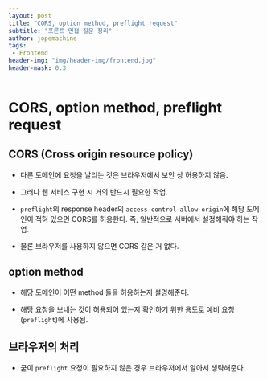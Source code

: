 ```yaml
---
layout: post
title: "CORS, option method, preflight request"
subtitle: "프론트 면접 질문 정리"
author: jopemachine
tags: 
 - Frontend
header-img: "img/header-img/frontend.jpg"
header-mask: 0.3
---
```


# CORS, option method, preflight request

## CORS (Cross origin resource policy)

- 다른 도메인에 요청을 날리는 것은 브라우저에서 보안 상 허용하지 않음.

- 그러나 웹 서비스 구현 시 거의 반드시 필요한 작업.

- `preflight`의 response header의 `access-control-allow-origin`에 해당 도메인이 적혀 있으면 CORS를 허용한다. 즉, 일반적으로 서버에서 설정해줘야 하는 작업.

- 물론 브라우저를 사용하지 않으면 CORS 같은 거 없다.

## option method

- 해당 도메인이 어떤 method 들을 허용하는지 설명해준다.

- 해당 요청을 보내는 것이 허용되어 있는지 확인하기 위한 용도로 예비 요청 (`preflight`)에 사용됨.

## 브라우저의 처리

- 굳이 `preflight` 요청이 필요하지 않은 경우 브라우저에서 알아서 생략해준다.
